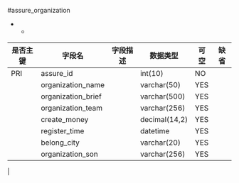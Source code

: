 #assure_organization
* -
 
|是否主键	|字段名	|字段描述	|数据类型	|可空	|缺省	|
| --------|-----|-----|-----|-----|-----|
|PRI|assure_id||int(10)|NO||
||organization_name||varchar(50)|YES||
||organization_brief||varchar(500)|YES||
||organization_team||varchar(256)|YES||
||create_money||decimal(14,2)|YES||
||register_time||datetime|YES||
||belong_city||varchar(20)|YES||
||organization_son||varchar(256)|YES||
|
